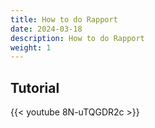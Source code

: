 ```yaml
---
title: How to do Rapport
date: 2024-03-18
description: How to do Rapport
weight: 1
---
```


## Tutorial

{{< youtube 8N-uTQGDR2c >}}
